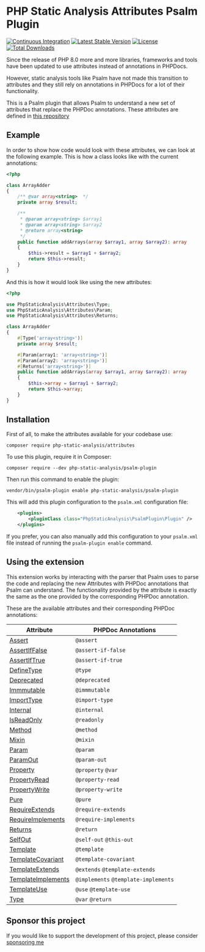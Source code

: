 # PHP Static Analysis Attributes Psalm Plugin
[![Continuous Integration](https://github.com/php-static-analysis/psalm-plugin/workflows/All%20Tests/badge.svg)](https://github.com/php-static-analysis/psalm-plugin/actions)
[![Latest Stable Version](https://poser.pugx.org/php-static-analysis/psalm-plugin/v/stable)](https://packagist.org/packages/php-static-analysis/psalm-plugin)
[![License](https://poser.pugx.org/php-static-analysis/psalm-plugin/license)](https://github.com/php-static-analysis/psalm-plugin/blob/main/LICENSE)
[![Total Downloads](https://poser.pugx.org/php-static-analysis/psalm-plugin/downloads)](https://packagist.org/packages/php-static-analysis/psalm-plugin/stats)

Since the release of PHP 8.0 more and more libraries, frameworks and tools have been updated to use attributes instead of annotations in PHPDocs.

However, static analysis tools like Psalm have not made this transition to attributes and they still rely on annotations in PHPDocs for a lot of their functionality.

This is a Psalm plugin that allows Psalm to understand a new set of attributes that replace the PHPDoc annotations. These attributes are defined in [this repository](https://github.com/php-static-analysis/attributes)

## Example

In order to show how code would look with these attributes, we can look at the following example. This is how a class looks like with the current annotations:

```php
<?php

class ArrayAdder
{
    /** @var array<string>  */
    private array $result;

    /**
     * @param array<string> $array1
     * @param array<string> $array2
     * @return array<string>
     */
    public function addArrays(array $array1, array $array2): array
    {
        $this->result = $array1 + $array2;
        return $this->result;
    }
}
```

And this is how it would look like using the new attributes:

```php
<?php

use PhpStaticAnalysis\Attributes\Type;
use PhpStaticAnalysis\Attributes\Param;
use PhpStaticAnalysis\Attributes\Returns;

class ArrayAdder
{
    #[Type('array<string>')]
    private array $result;

    #[Param(array1: 'array<string>')]
    #[Param(array2: 'array<string>')]
    #[Returns('array<string>')]
    public function addArrays(array $array1, array $array2): array
    {
        $this->array = $array1 + $array2;
        return $this->array;
    }
}
```

## Installation

First of all, to make the attributes available for your codebase use:

```
composer require php-static-analysis/attributes
```

To use this plugin, require it in Composer:

```
composer require --dev php-static-analysis/psalm-plugin
```

Then run this command to enable the plugin:

```
vendor/bin/psalm-plugin enable php-static-analysis/psalm-plugin
```

This will add this plugin configuration to the `psalm.xml` configuration file:

```xml
    <plugins>
        <pluginClass class="PhpStaticAnalysis\PsalmPlugin\Plugin" />
    </plugins>
```

If you prefer, you can also manually add this configuration to your `psalm.xml` file instead of running the `psalm-plugin enable` command.

## Using the extension

This extension works by interacting with the parser that Psalm uses to parse the code and replacing the new Attributes with PHPDoc annotations that Psalm can understand. The functionality provided by the attribute is exactly the same as the one provided by the corresponding PHPDoc annotation.

These are the available attributes and their corresponding PHPDoc annotations:

| Attribute                                                                                                   | PHPDoc Annotations                   |
|-------------------------------------------------------------------------------------------------------------|--------------------------------------|
| [Assert](https://github.com/php-static-analysis/attributes/blob/main/doc/Assert.md)                         | `@assert`                            |
| [AssertIfFalse](https://github.com/php-static-analysis/attributes/blob/main/doc/AssertIfFalse.md)           | `@assert-if-false`                   |
| [AssertIfTrue](https://github.com/php-static-analysis/attributes/blob/main/doc/AssertIfTrue.md)             | `@assert-if-true`                    |
| [DefineType](https://github.com/php-static-analysis/attributes/blob/main/doc/DefineType.md)                 | `@type`                              |
| [Deprecated](https://github.com/php-static-analysis/attributes/blob/main/doc/Deprecated.md)                 | `@deprecated`                        |
| [Immmutable](https://github.com/php-static-analysis/attributes/blob/main/doc/Immmutable.md)                 | `@immmutable`                        |
| [ImportType](https://github.com/php-static-analysis/attributes/blob/main/doc/ImportType.md)                 | `@import-type`                       |
| [Internal](https://github.com/php-static-analysis/attributes/blob/main/doc/Internal.md)                     | `@internal`                          |
| [IsReadOnly](https://github.com/php-static-analysis/attributes/blob/main/doc/IsReadOnly.md)                 | `@readonly`                          |
| [Method](https://github.com/php-static-analysis/attributes/blob/main/doc/Method.md)                         | `@method`                            |
| [Mixin](https://github.com/php-static-analysis/attributes/blob/main/doc/Mixin.md)                           | `@mixin`                             |
| [Param](https://github.com/php-static-analysis/attributes/blob/main/doc/Param.md)                           | `@param`                             |
| [ParamOut](https://github.com/php-static-analysis/attributes/blob/main/doc/ParamOut.md)                     | `@param-out`                         |
| [Property](https://github.com/php-static-analysis/attributes/blob/main/doc/Property.md)                     | `@property` `@var`                   |
| [PropertyRead](https://github.com/php-static-analysis/attributes/blob/main/doc/PropertyRead.md)             | `@property-read`                     |
| [PropertyWrite](https://github.com/php-static-analysis/attributes/blob/main/doc/PropertyWrite.md)           | `@property-write`                    |
| [Pure](https://github.com/php-static-analysis/attributes/blob/main/doc/Pure.md)                             | `@pure`                              |
| [RequireExtends](https://github.com/php-static-analysis/attributes/blob/main/doc/RequireExtends.md)         | `@require-extends`                   |
| [RequireImplements](https://github.com/php-static-analysis/attributes/blob/main/doc/RequireImplements.md)   | `@require-implements`                |
| [Returns](https://github.com/php-static-analysis/attributes/blob/main/doc/Returns.md)                       | `@return`                            |
| [SelfOut](https://github.com/php-static-analysis/attributes/blob/main/doc/SelfOut.md)                       | `@self-out` `@this-out`              |
| [Template](https://github.com/php-static-analysis/attributes/blob/main/doc/Template.md)                     | `@template`                          |
| [TemplateCovariant](https://github.com/php-static-analysis/attributes/blob/main/doc/TemplateCovariant.md)   | `@template-covariant`                |
| [TemplateExtends](https://github.com/php-static-analysis/attributes/blob/main/doc/TemplateExtends.md)       | `@extends` `@template-extends`       |
| [TemplateImplements](https://github.com/php-static-analysis/attributes/blob/main/doc/TemplateImplements.md) | `@implements` `@template-implements` |
| [TemplateUse](https://github.com/php-static-analysis/attributes/blob/main/doc/TemplateUse.md)               | `@use` `@template-use`               |
| [Type](https://github.com/php-static-analysis/attributes/blob/main/doc/Type.md)                             | `@var` `@return`                     |

## Sponsor this project

If you would like to support the development of this project, please consider [sponsoring me](https://github.com/sponsors/carlos-granados)
